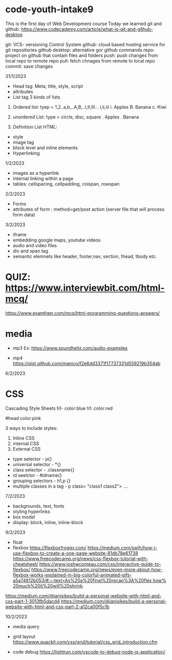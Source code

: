 # code-youth-intake9
This is the first day of Web Development course
Today we learned git and github.
https://www.codecademy.com/article/what-is-git-and-github-desktop

git: VCS- versioning Control System
github: cloud based hosting service for git repositories
github desktop: alternative gor github commands
repo: project on github that contain files and folders
push: push changes from local repo to remote repo
pull: fetch chnages from remote to local repo
commit: save changes

31/1/2023
- Head tag: Meta, title, style, script
- attributes
- List tag
3 kinds of lists
1. Ordered list: tyep = 1,2..a,b,..A,B,..I,II,III... i,ii,iii
	i. Apples
	B. Banana
	c. Kiwi

2. unordered List: type = circle, disc, square
	. Apples
	. Banana

3. Definition List
 HTML: 

- style	
- image tag
- block level and inline elements
- Hyperlinking

1/2/2023
- images as a hyperlink
- internal linking within a page
- tables: cellspacing, cellpadding, colspan, rowspan

2/2/2023

- Forms
- attributes of form : method=get/post action (server file that will process form data)

3/2/2023
- iframe
- embedding google maps, youtube videos
- audio and video files 
- div and span tag
- semantic elemnets like header, footer,nav, section, thead, tbody etc.
# QUIZ: https://www.interviewbit.com/html-mcq/
https://www.examtiger.com/mcq/html-programming-questions-answers/

# media
- mp3
Ex: https://www.soundhelix.com/audio-examples

- mp4
https://gist.github.com/manico/f2e6dd3371f17737331d559219b354ab
 


6/2/2023
# CSS
Cascading Style Sheets
h1- color:blue
h1: color:red

#head color:pink

3 ways to include styles:
1. Inline CSS
2. internal CSS
3. External CSS

- type selector - p{}
- universal selector - *{}
- class selector - .classname{}
- id seelctor - #idname{}
- grouping selectors - h1,p {}
- multiple classes in a tag - p class= "class1 class2">  .... 


7/2/2023
 - backgrounds, text, fonts
 - styling hyperlinks
 - box model
 - display: block, inline, inline-block


9/2/2023

- float
- flexbox
https://flexboxfroggy.com/
https://medium.com/swlh/how-i-use-flexbox-to-create-a-one-page-website-81db78e61738
https://www.freecodecamp.org/news/css-flexbox-tutorial-with-cheatsheet/
https://www.joshwcomeau.com/css/interactive-guide-to-flexbox/
https://www.freecodecamp.org/news/even-more-about-how-flexbox-works-explained-in-big-colorful-animated-gifs-a5a74812b053/#:~:text=As%20a%20final%20recap%3A%20flex,how%20much%20it%20will%20shrink.

https://medium.com/@ianjsikes/build-a-personal-website-with-html-and-css-part-1-3013fb5dacd4
https://medium.com/@ianjsikes/build-a-personal-website-with-html-and-css-part-2-a12ca00f5c1b

10/2/2023
- media query
- grid layout
https://www.quackit.com/css/grid/tutorial/css_grid_introduction.cfm


- code debug
https://lightrun.com/vscode-to-debug-node-js-application/